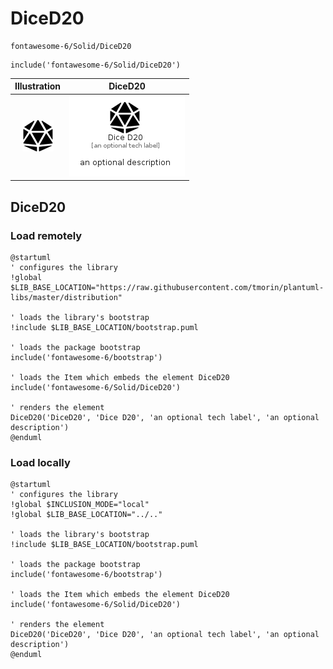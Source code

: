 # DiceD20


```text
fontawesome-6/Solid/DiceD20
```

```text
include('fontawesome-6/Solid/DiceD20')
```



| Illustration | DiceD20 |
| :---: | :---: |
| ![illustration for Illustration](../../fontawesome-6/Solid/DiceD20.png) | ![illustration for DiceD20](../../fontawesome-6/Solid/DiceD20.Local.png) |




## DiceD20

### Load remotely
```plantuml
@startuml
' configures the library
!global $LIB_BASE_LOCATION="https://raw.githubusercontent.com/tmorin/plantuml-libs/master/distribution"

' loads the library's bootstrap
!include $LIB_BASE_LOCATION/bootstrap.puml

' loads the package bootstrap
include('fontawesome-6/bootstrap')

' loads the Item which embeds the element DiceD20
include('fontawesome-6/Solid/DiceD20')

' renders the element
DiceD20('DiceD20', 'Dice D20', 'an optional tech label', 'an optional description')
@enduml
```

### Load locally
```plantuml
@startuml
' configures the library
!global $INCLUSION_MODE="local"
!global $LIB_BASE_LOCATION="../.."

' loads the library's bootstrap
!include $LIB_BASE_LOCATION/bootstrap.puml

' loads the package bootstrap
include('fontawesome-6/bootstrap')

' loads the Item which embeds the element DiceD20
include('fontawesome-6/Solid/DiceD20')

' renders the element
DiceD20('DiceD20', 'Dice D20', 'an optional tech label', 'an optional description')
@enduml
```


